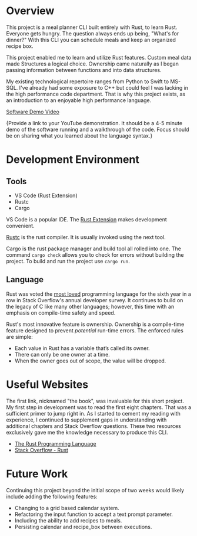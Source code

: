 # Overview
This project is a meal planner CLI built entirely with Rust, to learn Rust. Everyone gets hungry. The question always ends up being, "What's for dinner?" With this CLI you can schedule meals and keep an organized recipe box.

This project enabled me to learn and utilize Rust features. Custom meal data made Structures a logical choice. Ownership came naturally as I began passing information between functions and into data structures. 

My existing technological repertoire ranges from Python to Swift to MS-SQL. I've already had some exposure to C++ but could feel I was lacking in the high performance code department. That is why this project exists, as an introduction to an enjoyable high performance language.

[Software Demo Video](http://youtube.link.goes.here)

{Provide a link to your YouTube demonstration.  It should be a 4-5 minute demo of the software running and a walkthrough of the code.  Focus should be on sharing what you learned about the language syntax.}

# Development Environment
## Tools
* VS Code (Rust Extension)
* Rustc
* Cargo

VS Code is a popular IDE. The [Rust Extension](https://marketplace.visualstudio.com/items?itemName=rust-lang.rust) makes development convenient. 

[Rustc](https://doc.rust-lang.org/rustc/index.html) is the rust compiler. It is usually invoked using the next tool.

Cargo is the rust package manager and build tool all rolled into one. The command ```cargo check``` allows you to check for errors without building the project. To build and run the project use ```cargo run```.

## Language
Rust was voted the [most loved](https://insights.stackoverflow.com/survey/2021#section-most-loved-dreaded-and-wanted-programming-scripting-and-markup-languages) programming language for the sixth year in a row in Stack Overflow's annual developer survey. It continues to build on the legacy of C like many other languages; however, this time with an emphasis on compile-time safety and speed.

Rust's most innovative feature is ownership. Ownership is a compile-time feature designed to prevent *potential* run-time errors. The enforced rules are simple:
* Each value in Rust has a variable that’s called its owner.
* There can only be one owner at a time.
* When the owner goes out of scope, the value will be dropped.

# Useful Websites

The first link, nicknamed "the book", was invaluable for this short project. My first step in development was to read the first eight chapters. That was a sufficient primer to jump right in. As I started to cement my reading with experience, I continued to supplement gaps in understanding with additional chapters and Stack Overflow questions. These two resources exclusively gave me the knowledge necessary to produce this CLI.
* [The Rust Programming Language](https://doc.rust-lang.org/book/)
* [Stack Overflow - Rust](https://stackoverflow.com/questions/tagged/rust)

# Future Work

Continuing this project beyond the initial scope of two weeks would likely include adding the following features:
* Changing to a grid based calendar system.
* Refactoring the input function to accept a text prompt parameter.
* Including the ability to add recipes to meals.
* Persisting calendar and recipe_box between executions.